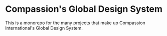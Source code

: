 # Compassion's Global Design System

This is a monorepo for the many projects that make up Compassion International's
Global Design System.
